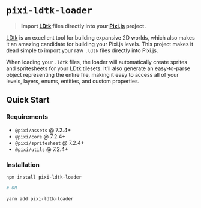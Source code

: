 # `pixi-ldtk-loader`

> **Import [LDtk](https://ldtk.io/) files directly into your [Pixi.js](https://pixijs.com/) project.**

[LDtk](https://ldtk.io/) is an excellent tool for building expansive 2D worlds, which also makes it an amazing candidate for building your Pixi.js levels. This project makes it dead simple to import your raw `.ldtk` files directly into Pixi.js.

When loading your `.ldtk` files, the loader will automatically create sprites and spritesheets for your LDtk tilesets. It'll also generate an easy-to-parse object representing the entire file, making it easy to access all of your levels, layers, enums, entities, and custom properties.

## Quick Start

### Requirements

* `@pixi/assets` @ 7.2.4+
* `@pixi/core` @ 7.2.4+
* `@pixi/spritesheet` @ 7.2.4+
* `@pixi/utils` @ 7.2.4+

### Installation

```bash
npm install pixi-ldtk-loader

# OR

yarn add pixi-ldtk-loader
```
